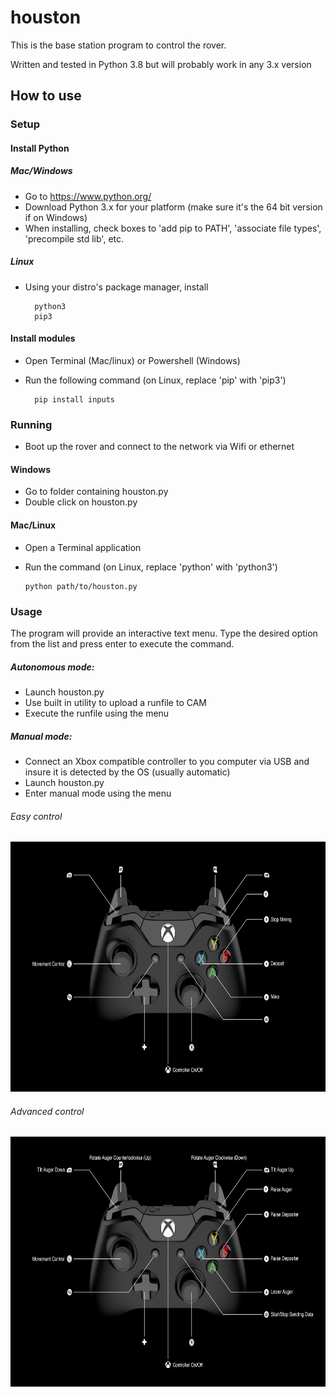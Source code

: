 # houston
This is the base station program to control the rover.

Written and tested in Python 3.8 but will probably work in any 3.x version

## How to use

### Setup
#### Install Python
##### Mac/Windows
* Go to https://www.python.org/
* Download Python 3.x for your platform (make sure it's the 64 bit version if on Windows)
* When installing, check boxes to 'add pip to PATH', 'associate file types', 'precompile std lib', etc.

##### Linux
* Using your distro's package manager, install

        python3
        pip3

#### Install modules
* Open Terminal (Mac/linux) or Powershell (Windows)
* Run the following command (on Linux, replace 'pip' with 'pip3')

        pip install inputs

### Running
* Boot up the rover and connect to the network via Wifi or ethernet

#### Windows
* Go to folder containing houston.py
* Double click on houston.py

#### Mac/Linux
* Open a Terminal application
* Run the command (on Linux, replace 'python' with 'python3')

      python path/to/houston.py
 
### Usage
The program will provide an interactive text menu. Type the desired option from the list and press enter to execute the command.

##### Autonomous mode:
* Launch houston.py
* Use built in utility to upload a runfile to CAM
* Execute the runfile using the menu

##### Manual mode:
* Connect an Xbox compatible controller to you computer via USB and insure it is detected by the OS (usually automatic)
* Launch houston.py
* Enter manual mode using the menu

###### Easy control
<img src="https://raw.githubusercontent.com/CSU-NASA-RMC/houston/master/images/Xbox%20Layout%20-%20Easy%20Mode.png" height="400px">

###### Advanced control
<img src="https://raw.githubusercontent.com/CSU-NASA-RMC/houston/master/images/Xbox%20Layout%20-%20Advanced%20Mode.png" height="400px">

